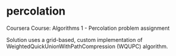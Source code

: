 # percolation
Coursera Course: Algorithms 1 - Percolation problem assignment

Solution uses a grid-based, custom implementation of WeightedQuickUnionWithPathCompression (WQUPC) algorithm.
